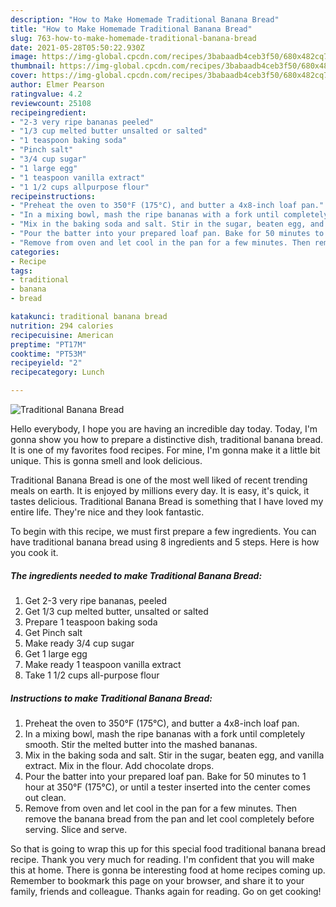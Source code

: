 ```yaml
---
description: "How to Make Homemade Traditional Banana Bread"
title: "How to Make Homemade Traditional Banana Bread"
slug: 763-how-to-make-homemade-traditional-banana-bread
date: 2021-05-28T05:50:22.930Z
image: https://img-global.cpcdn.com/recipes/3babaadb4ceb3f50/680x482cq70/traditional-banana-bread-recipe-main-photo.jpg
thumbnail: https://img-global.cpcdn.com/recipes/3babaadb4ceb3f50/680x482cq70/traditional-banana-bread-recipe-main-photo.jpg
cover: https://img-global.cpcdn.com/recipes/3babaadb4ceb3f50/680x482cq70/traditional-banana-bread-recipe-main-photo.jpg
author: Elmer Pearson
ratingvalue: 4.2
reviewcount: 25108
recipeingredient:
- "2-3 very ripe bananas peeled"
- "1/3 cup melted butter unsalted or salted"
- "1 teaspoon baking soda"
- "Pinch salt"
- "3/4 cup sugar"
- "1 large egg"
- "1 teaspoon vanilla extract"
- "1 1/2 cups allpurpose flour"
recipeinstructions:
- "Preheat the oven to 350°F (175°C), and butter a 4x8-inch loaf pan."
- "In a mixing bowl, mash the ripe bananas with a fork until completely smooth. Stir the melted butter into the mashed bananas."
- "Mix in the baking soda and salt. Stir in the sugar, beaten egg, and vanilla extract. Mix in the flour. Add chocolate drops."
- "Pour the batter into your prepared loaf pan. Bake for 50 minutes to 1 hour at 350°F (175°C), or until a tester inserted into the center comes out clean."
- "Remove from oven and let cool in the pan for a few minutes. Then remove the banana bread from the pan and let cool completely before serving. Slice and serve."
categories:
- Recipe
tags:
- traditional
- banana
- bread

katakunci: traditional banana bread 
nutrition: 294 calories
recipecuisine: American
preptime: "PT17M"
cooktime: "PT53M"
recipeyield: "2"
recipecategory: Lunch

---
```



![Traditional Banana Bread](https://img-global.cpcdn.com/recipes/3babaadb4ceb3f50/680x482cq70/traditional-banana-bread-recipe-main-photo.jpg)

Hello everybody, I hope you are having an incredible day today. Today, I'm gonna show you how to prepare a distinctive dish, traditional banana bread. It is one of my favorites food recipes. For mine, I'm gonna make it a little bit unique. This is gonna smell and look delicious.



Traditional Banana Bread is one of the most well liked of recent trending meals on earth. It is enjoyed by millions every day. It is easy, it's quick, it tastes delicious. Traditional Banana Bread is something that I have loved my entire life. They're nice and they look fantastic.


To begin with this recipe, we must first prepare a few ingredients. You can have traditional banana bread using 8 ingredients and 5 steps. Here is how you cook it.

<!--inarticleads1-->

##### The ingredients needed to make Traditional Banana Bread:

1. Get 2-3 very ripe bananas, peeled
1. Get 1/3 cup melted butter, unsalted or salted
1. Prepare 1 teaspoon baking soda
1. Get Pinch salt
1. Make ready 3/4 cup sugar
1. Get 1 large egg
1. Make ready 1 teaspoon vanilla extract
1. Take 1 1/2 cups all-purpose flour




<!--inarticleads2-->

##### Instructions to make Traditional Banana Bread:

1. Preheat the oven to 350°F (175°C), and butter a 4x8-inch loaf pan.
1. In a mixing bowl, mash the ripe bananas with a fork until completely smooth. Stir the melted butter into the mashed bananas.
1. Mix in the baking soda and salt. Stir in the sugar, beaten egg, and vanilla extract. Mix in the flour. Add chocolate drops.
1. Pour the batter into your prepared loaf pan. Bake for 50 minutes to 1 hour at 350°F (175°C), or until a tester inserted into the center comes out clean.
1. Remove from oven and let cool in the pan for a few minutes. Then remove the banana bread from the pan and let cool completely before serving. Slice and serve.




So that is going to wrap this up for this special food traditional banana bread recipe. Thank you very much for reading. I'm confident that you will make this at home. There is gonna be interesting food at home recipes coming up. Remember to bookmark this page on your browser, and share it to your family, friends and colleague. Thanks again for reading. Go on get cooking!
